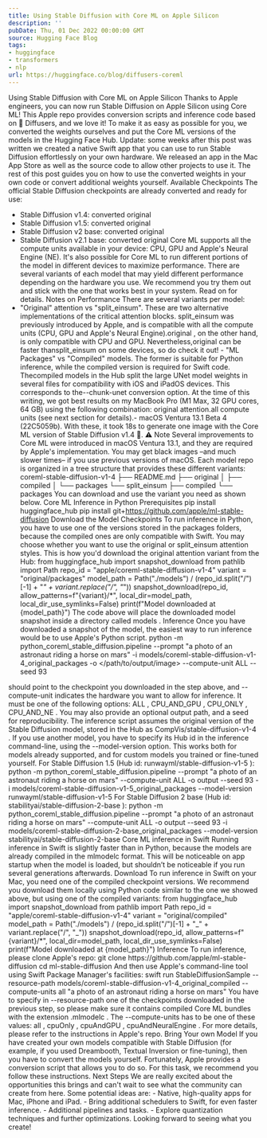```yaml
---
title: Using Stable Diffusion with Core ML on Apple Silicon
description: ''
pubDate: Thu, 01 Dec 2022 00:00:00 GMT
source: Hugging Face Blog
tags:
- huggingface
- transformers
- nlp
url: https://huggingface.co/blog/diffusers-coreml
---
```


Using Stable Diffusion with Core ML on Apple Silicon
Thanks to Apple engineers, you can now run Stable Diffusion on Apple Silicon using Core ML!
This Apple repo provides conversion scripts and inference code based on 🧨 Diffusers, and we love it! To make it as easy as possible for you, we converted the weights ourselves and put the Core ML versions of the models in the Hugging Face Hub.
Update: some weeks after this post was written we created a native Swift app that you can use to run Stable Diffusion effortlessly on your own hardware. We released an app in the Mac App Store as well as the source code to allow other projects to use it.
The rest of this post guides you on how to use the converted weights in your own code or convert additional weights yourself.
Available Checkpoints
The official Stable Diffusion checkpoints are already converted and ready for use:
- Stable Diffusion v1.4: converted original
- Stable Diffusion v1.5: converted original
- Stable Diffusion v2 base: converted original
- Stable Diffusion v2.1 base: converted original
Core ML supports all the compute units available in your device: CPU, GPU and Apple's Neural Engine (NE). It's also possible for Core ML to run different portions of the model in different devices to maximize performance.
There are several variants of each model that may yield different performance depending on the hardware you use. We recommend you try them out and stick with the one that works best in your system. Read on for details.
Notes on Performance
There are several variants per model:
- "Original" attention vs "split_einsum". These are two alternative implementations of the critical attention blocks.
split_einsum
was previously introduced by Apple, and is compatible with all the compute units (CPU, GPU and Apple's Neural Engine).original
, on the other hand, is only compatible with CPU and GPU. Nevertheless,original
can be faster thansplit_einsum
on some devices, so do check it out! - "ML Packages" vs "Compiled" models. The former is suitable for Python inference, while the
compiled
version is required for Swift code. Thecompiled
models in the Hub split the large UNet model weights in several files for compatibility with iOS and iPadOS devices. This corresponds to the--chunk-unet
conversion option.
At the time of this writing, we got best results on my MacBook Pro (M1 Max, 32 GPU cores, 64 GB) using the following combination:
original
attention.all
compute units (see next section for details).- macOS Ventura 13.1 Beta 4 (22C5059b).
With these, it took 18s to generate one image with the Core ML version of Stable Diffusion v1.4 🤯.
⚠️ Note
Several improvements to Core ML were introduced in macOS Ventura 13.1, and they are required by Apple's implementation. You may get black images –and much slower times– if you use previous versions of macOS.
Each model repo is organized in a tree structure that provides these different variants:
coreml-stable-diffusion-v1-4
├── README.md
├── original
│ ├── compiled
│ └── packages
└── split_einsum
├── compiled
└── packages
You can download and use the variant you need as shown below.
Core ML Inference in Python
Prerequisites
pip install huggingface_hub
pip install git+https://github.com/apple/ml-stable-diffusion
Download the Model Checkpoints
To run inference in Python, you have to use one of the versions stored in the packages
folders, because the compiled ones are only compatible with Swift. You may choose whether you want to use the original
or split_einsum
attention styles.
This is how you'd download the original
attention variant from the Hub:
from huggingface_hub import snapshot_download
from pathlib import Path
repo_id = "apple/coreml-stable-diffusion-v1-4"
variant = "original/packages"
model_path = Path("./models") / (repo_id.split("/")[-1] + "_" + variant.replace("/", "_"))
snapshot_download(repo_id, allow_patterns=f"{variant}/*", local_dir=model_path, local_dir_use_symlinks=False)
print(f"Model downloaded at {model_path}")
The code above will place the downloaded model snapshot inside a directory called models
.
Inference
Once you have downloaded a snapshot of the model, the easiest way to run inference would be to use Apple's Python script.
python -m python_coreml_stable_diffusion.pipeline --prompt "a photo of an astronaut riding a horse on mars" -i models/coreml-stable-diffusion-v1-4_original_packages -o </path/to/output/image> --compute-unit ALL --seed 93
<output-mlpackages-directory>
should point to the checkpoint you downloaded in the step above, and --compute-unit
indicates the hardware you want to allow for inference. It must be one of the following options: ALL
, CPU_AND_GPU
, CPU_ONLY
, CPU_AND_NE
. You may also provide an optional output path, and a seed for reproducibility.
The inference script assumes the original version of the Stable Diffusion model, stored in the Hub as CompVis/stable-diffusion-v1-4
. If you use another model, you have to specify its Hub id in the inference command-line, using the --model-version
option. This works both for models already supported, and for custom models you trained or fine-tuned yourself.
For Stable Diffusion 1.5 (Hub id: runwayml/stable-diffusion-v1-5
):
python -m python_coreml_stable_diffusion.pipeline --prompt "a photo of an astronaut riding a horse on mars" --compute-unit ALL -o output --seed 93 -i models/coreml-stable-diffusion-v1-5_original_packages --model-version runwayml/stable-diffusion-v1-5
For Stable Diffusion 2 base (Hub id: stabilityai/stable-diffusion-2-base
):
python -m python_coreml_stable_diffusion.pipeline --prompt "a photo of an astronaut riding a horse on mars" --compute-unit ALL -o output --seed 93 -i models/coreml-stable-diffusion-2-base_original_packages --model-version stabilityai/stable-diffusion-2-base
Core ML inference in Swift
Running inference in Swift is slightly faster than in Python, because the models are already compiled in the mlmodelc
format. This will be noticeable on app startup when the model is loaded, but shouldn’t be noticeable if you run several generations afterwards.
Download
To run inference in Swift on your Mac, you need one of the compiled
checkpoint versions. We recommend you download them locally using Python code similar to the one we showed above, but using one of the compiled
variants:
from huggingface_hub import snapshot_download
from pathlib import Path
repo_id = "apple/coreml-stable-diffusion-v1-4"
variant = "original/compiled"
model_path = Path("./models") / (repo_id.split("/")[-1] + "_" + variant.replace("/", "_"))
snapshot_download(repo_id, allow_patterns=f"{variant}/*", local_dir=model_path, local_dir_use_symlinks=False)
print(f"Model downloaded at {model_path}")
Inference
To run inference, please clone Apple's repo:
git clone https://github.com/apple/ml-stable-diffusion
cd ml-stable-diffusion
And then use Apple's command-line tool using Swift Package Manager's facilities:
swift run StableDiffusionSample --resource-path models/coreml-stable-diffusion-v1-4_original_compiled --compute-units all "a photo of an astronaut riding a horse on mars"
You have to specify in --resource-path
one of the checkpoints downloaded in the previous step, so please make sure it contains compiled Core ML bundles with the extension .mlmodelc
. The --compute-units
has to be one of these values: all
, cpuOnly
, cpuAndGPU
, cpuAndNeuralEngine
.
For more details, please refer to the instructions in Apple's repo.
Bring Your own Model
If you have created your own models compatible with Stable Diffusion (for example, if you used Dreambooth, Textual Inversion or fine-tuning), then you have to convert the models yourself. Fortunately, Apple provides a conversion script that allows you to do so.
For this task, we recommend you follow these instructions.
Next Steps
We are really excited about the opportunities this brings and can't wait to see what the community can create from here. Some potential ideas are:
- Native, high-quality apps for Mac, iPhone and iPad.
- Bring additional schedulers to Swift, for even faster inference.
- Additional pipelines and tasks.
- Explore quantization techniques and further optimizations.
Looking forward to seeing what you create!